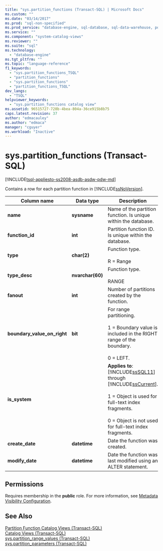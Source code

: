 ```yaml
---
title: "sys.partition_functions (Transact-SQL) | Microsoft Docs"
ms.custom: ""
ms.date: "03/14/2017"
ms.prod: "sql-non-specified"
ms.prod_service: "database-engine, sql-database, sql-data-warehouse, pdw"
ms.service: ""
ms.component: "system-catalog-views"
ms.reviewer: ""
ms.suite: "sql"
ms.technology: 
  - "database-engine"
ms.tgt_pltfrm: ""
ms.topic: "language-reference"
f1_keywords: 
  - "sys.partition_functions_TSQL"
  - "partition_functions"
  - "sys.partition_functions"
  - "partition_functions_TSQL"
dev_langs: 
  - "TSQL"
helpviewer_keywords: 
  - "sys.partition_functions catalog view"
ms.assetid: 96515727-728b-4bea-804a-36ce915b8b75
caps.latest.revision: 37
author: "edmacauley"
ms.author: "edmaca"
manager: "cguyer"
ms.workload: "Inactive"
---
```

# sys.partition_functions (Transact-SQL)
[!INCLUDE[tsql-appliesto-ss2008-asdb-asdw-pdw-md](../../includes/tsql-appliesto-ss2008-asdb-asdw-pdw-md.md)]

  Contains a row for each partition function in [!INCLUDE[ssNoVersion](../../includes/ssnoversion-md.md)].  
  
|Column name|Data type|Description|  
|-----------------|---------------|-----------------|  
|**name**|**sysname**|Name of the partition function. Is unique within the database.|  
|**function_id**|**int**|Partition function ID. Is unique within the database.|  
|**type**|**char(2)**|Function type.<br /><br /> R = Range|  
|**type_desc**|**nvarchar(60)**|Function type.<br /><br /> RANGE|  
|**fanout**|**int**|Number of partitions created by the function.|  
|**boundary_value_on_right**|**bit**|For range partitioning.<br /><br /> 1 = Boundary value is included in the RIGHT range of the boundary.<br /><br /> 0 = LEFT.|  
|**is_system**||**Applies to**: [!INCLUDE[ssSQL11](../../includes/sssql11-md.md)] through [!INCLUDE[ssCurrent](../../includes/sscurrent-md.md)].<br /><br /> 1 = Object is used for full-text index fragments.<br /><br /> 0 = Object is not used for full-text index fragments.|  
|**create_date**|**datetime**|Date the function was created.|  
|**modify_date**|**datetime**|Date the function was last modified using an ALTER statement.|  
  
## Permissions  
 Requires membership in the **public** role. For more information, see [Metadata Visibility Configuration](../../relational-databases/security/metadata-visibility-configuration.md).  
  
## See Also  
 [Partition Function Catalog Views &#40;Transact-SQL&#41;](../../relational-databases/system-catalog-views/partition-function-catalog-views-transact-sql.md)   
 [Catalog Views &#40;Transact-SQL&#41;](../../relational-databases/system-catalog-views/catalog-views-transact-sql.md)   
 [sys.partition_range_values &#40;Transact-SQL&#41;](../../relational-databases/system-catalog-views/sys-partition-range-values-transact-sql.md)   
 [sys.partition_parameters &#40;Transact-SQL&#41;](../../relational-databases/system-catalog-views/sys-partition-parameters-transact-sql.md)  
  
  
